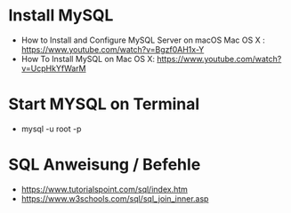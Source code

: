 # Install MySQL

- How to Install and Configure MySQL Server on macOS Mac OS X : https://www.youtube.com/watch?v=Bgzf0AH1x-Y
- How To Install MySQL on Mac OS X: https://www.youtube.com/watch?v=UcpHkYfWarM

# Start MYSQL on Terminal

- mysql -u root -p

# SQL Anweisung / Befehle

- https://www.tutorialspoint.com/sql/index.htm
- https://www.w3schools.com/sql/sql_join_inner.asp

